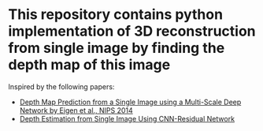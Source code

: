 # This repository contains python implementation of 3D reconstruction from single image by finding the depth map of this image
Inspired by the following papers:
* [Depth Map Prediction from a Single Image using a Multi-Scale Deep Network by Eigen et al., NIPS 2014](https://arxiv.org/pdf/1406.2283.pdf)
* [Depth Estimation from Single Image Using CNN-Residual Network](http://cs231n.stanford.edu/reports/2017/pdfs/203.pdf)
